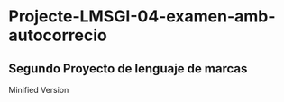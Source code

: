 # Projecte-LMSGI-04-examen-amb-autocorrecio
## Segundo Proyecto de lenguaje de marcas

Minified Version
